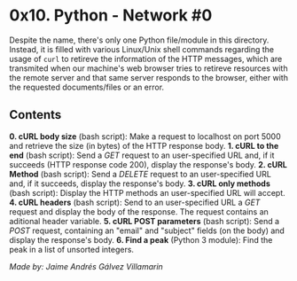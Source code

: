 # 0x10. Python - Network #0

Despite the name, there's only one Python file/module in this directory. Instead, it is filled with various Linux/Unix shell commands regarding the usage of `curl` to retireve the information of the HTTP messages, which are transmited when our machine's web browser tries to retireve resources with the remote server and that same server responds to the browser, either with the requested documents/files or an error.

## Contents

**0. cURL body size** (bash script): Make a request to localhost on port 5000 and retrieve the size (in bytes) of the HTTP response body.
**1. cURL to the end** (bash script): Send a *GET* request to an user-specified URL and, if it succeeds (HTTP response code 200), display the response's body.
**2. cURL Method** (bash script): Send a *DELETE* request to an user-specified URL and, if it succeeds, display the response's body.
**3. cURL only methods** (bash script): Display the HTTP methods an user-specified URL will accept.
**4. cURL headers** (bash script): Send to an user-specified URL a *GET* request and display the body of the response. The request contains an aditional header variable.
**5. cURL POST parameters** (bash script): Send a *POST* request, containing an "email" and "subject" fields (on the body) and display the response's body.
**6. Find a peak** (Python 3 module): Find the peak in a list of unsorted integers.

*Made by: Jaime Andrés Gálvez Villamarin*

